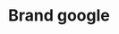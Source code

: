 ---
title: Brand google
tags: ["brand", "google", "search", "technology", "internet", "software", "services"]
icon: brand-google
svg: '<svg xmlns="http://www.w3.org/2000/svg" width="24" height="24" fill="none" viewBox="0 0 24 24" stroke-width="1.5" stroke-linecap="round" stroke-linejoin="round" stroke="currentColor"><path stroke-miterlimit="10" d="M20.839 10.38h-8.656v3.33h5.065c-.092.81-.645 2.07-1.842 2.88-.737.54-1.842.9-3.223.9-3.079 0-5.525-2.572-5.525-5.58 0-2.923 2.585-5.49 5.525-5.49 1.75 0 2.855.72 3.591 1.35l2.579-2.52C16.787 3.9 14.669 3 12.183 3 8.592 3 5.461 4.98 3.987 7.95a8.799 8.799 0 0 0 0 8.1C5.461 19.02 8.592 21 12.183 21c2.486 0 4.604-.81 6.078-2.16 2.4-2.1 3.095-5.427 2.578-8.46"/></svg>'
---